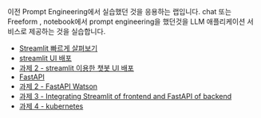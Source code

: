 이전 Prompt Engineering에서 실습했던 것을 응용하는 랩입니다.
chat 또는 Freeform , notebook에서 prompt engineering을 했던것을 LLM 애플리케이션 서비스로 제공하는 것을 실습합니다. 

- [Streamlit 빠르게 살펴보기](01-1-streamlit-handson.md)
- [streamlit UI 배포](01-2-deploy-streamlit.md)
- [과제 2 - streamlit 이용한 챗봇 UI 배포](01-2-deploy-streamlit.md)
- [FastAPI](02-1-fastapi.md)
- [과제 2 - FastAPI Watson](02-2-fastapi-watson.md)
- [과제 3 - Integrating Streamlit of frontend and FastAPI of backend](02-3-fastapi-watson.md) 
- [과제 4 - kubernetes](03-1-kubernetes.md)

